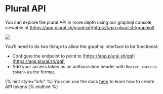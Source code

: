 # Plural API

You can explore the plural API in more depth using our graphiql console, viewable at [https://app.plural.sh/graphiql](https://app.plural.sh/graphiql).

![](https://github.com/pluralsh/documentation/blob/sam/quicker-start/reference/.gitbook/assets/Screen%20Shot%202021-07-23%20at%2012.02.37%20AM.png)

You'll need to do two things to allow the graphiql interface to be functional:

* Configure the endpoint to point to [https://app.plural.sh/gql](https://app.plural.sh/gql)
* Add your access token as an authorization header with `Bearer <access token>` as the format.

{% hint style="info" %}
You can use the docs [here](../../advanced-topics/identity-and-access-management/api-tokens.md) to learn how to create API tokens
{% endhint %}
